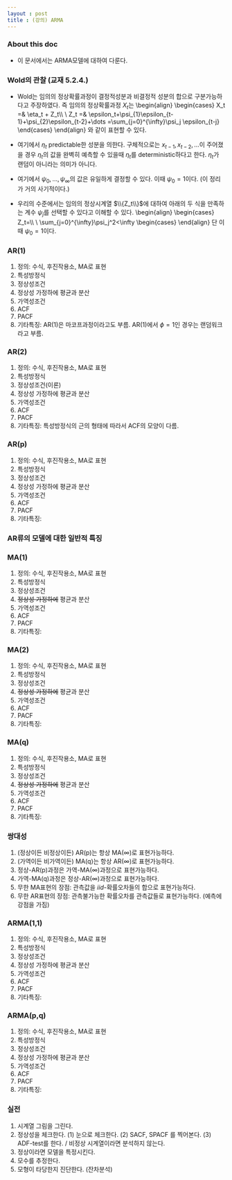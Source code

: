 ```yaml
---
layout : post 
title : (강의) ARMA 
---
```


### About this doc 

- 이 문서에서는 ARMA모델에 대하여 다룬다. 

### Wold의 관찰 (교재 5.2.4.)
- Wold는 임의의 정상확률과정이 결정적성분과 비결정적 성분의 합으로 구분가능하다고 주장하였다. 즉 임의의 정상확률과정 $X_t$는 
\begin{align}
\begin{cases}
X_t =& \eta_t + Z_t\\\\ \\
Z_t =& \epsilon_t+\psi_{1}\epsilon_{t-1}+\psi_{2}\epsilon_{t-2}+\dots =\sum_{j=0}^{\infty}\psi_j \epsilon_{t-j}
\end{cases}
\end{align}
와 같이 표현할 수 있다. 

- 여기에서 $\eta_t$ predictable한 성분을 의한다. 구체적으로는 $x_{t-1},x_{t-2},\dots$이 주어졌을 경우 $\eta_t$의 값을 완벽히 예측할 수 있을때 $\eta_t$를 deterministic하다고 한다. $\eta_t$가 랜덤이 아니라는 의미가 아니다. 

- 여기에서 $\psi_0,\dots,\psi_{\infty}$의 값은 유일하게 결정할 수 있다. 이때 $\psi_0=1$이다. (이 정리가 거의 사기적이다.)

- 우리의 수준에서는 임의의 정상시계열 $\\{Z_t\\}$에 대하여 아래의 두 식을 만족하는 계수 $\psi_j$를 선택할 수 있다고 이해할 수 있다. 
\begin{align}
\begin{cases}
Z_t=\\\\ \\
\sum_{j=0}^{\infty}\psi_j^2<\infty
\begin{cases}
\end{align}
단 이때 $\psi_0=1$이다. 




### AR(1) 
1. 정의: 수식, 후진작용소, MA로 표현 
2. 특성방정식 
3. 정상성조건 
4. 정상성 가정하에 평균과 분산 
5. 가역성조건 
6. ACF
7. PACF 
8. 기타특징: AR(1)은 마코프과정이라고도 부름. AR(1)에서 $\phi=1$인 경우는 랜덤워크라고 부름. 

### AR(2)
1. 정의: 수식, 후진작용소, MA로 표현 
2. 특성방정식 
3. 정상성조건(이론)
4. 정상성 가정하에 평균과 분산 
5. 가역성조건 
6. ACF
7. PACF
8. 기타특징: 특성방정식의 근의 형태에 따라서 ACF의 모양이 다름. 

### AR(p)
1. 정의: 수식, 후진작용소, MA로 표현 
2. 특성방정식 
3. 정상성조건 
4. 정상성 가정하에 평균과 분산 
5. 가역성조건 
6. ACF
7. PACF 
8. 기타특징: 

### AR류의 모델에 대한 일반적 특징 


### MA(1)
1. 정의: 수식, 후진작용소, MA로 표현 
2. 특성방정식 
3. 정상성조건 
4. ~~정상성 가정하에~~ 평균과 분산 
5. 가역성조건 
6. ACF
7. PACF 
8. 기타특징: 

### MA(2)
1. 정의: 수식, 후진작용소, MA로 표현 
2. 특성방정식 
3. 정상성조건 
4. ~~정상성 가정하에~~ 평균과 분산 
5. 가역성조건 
6. ACF
7. PACF 
8. 기타특징: 

### MA(q)
1. 정의: 수식, 후진작용소, MA로 표현 
2. 특성방정식 
3. 정상성조건 
4. ~~정상성 가정하에~~ 평균과 분산 
5. 가역성조건 
6. ACF
7. PACF 
8. 기타특징: 

### 쌍대성 
1. (정상이든 비정상이든) AR(p)는 항상 MA($\infty$)로 표현가능하다. 
2. (가역이든 비가역이든) MA(q)는 항상 AR($\infty$)로 표현가능하다. 
3. 정상-AR(p)과정은 가역-MA($\infty$)과정으로 표현가능하다. 
4. 가역-MA(q)과정은 정상-AR($\infty$)과정으로 표현가능하다. 
5. 무한 MA표현의 장점: 관측값을 $iid$-확률오차들의 합으로 표현가능하다. 
6. 무한 AR표현의 장점: 관측불가능한 확률오차를 관측값들로 표현가능하다. (예측에 강점을 가짐)

### ARMA(1,1)
1. 정의: 수식, 후진작용소, MA로 표현 
2. 특성방정식 
3. 정상성조건 
4. 정상성 가정하에 평균과 분산 
5. 가역성조건 
6. ACF
7. PACF 
8. 기타특징: 

### ARMA(p,q)
1. 정의: 수식, 후진작용소, MA로 표현 
2. 특성방정식 
3. 정상성조건 
4. 정상성 가정하에 평균과 분산 
5. 가역성조건 
6. ACF
7. PACF 
8. 기타특징: 

### 실전 
1. 시계열 그림을 그린다. 
2. 정상성을 체크한다. (1) 눈으로 체크한다. (2) SACF, SPACF 를 찍어본다. (3) ADF-test를 한다. / 비정상 시계열이라면 분석하지 않는다. 
3. 정상이라면 모델을 특정시킨다. 
4. 모수를 추정한다. 
5. 모형이 타당한지 진단한다. (잔차분석)

